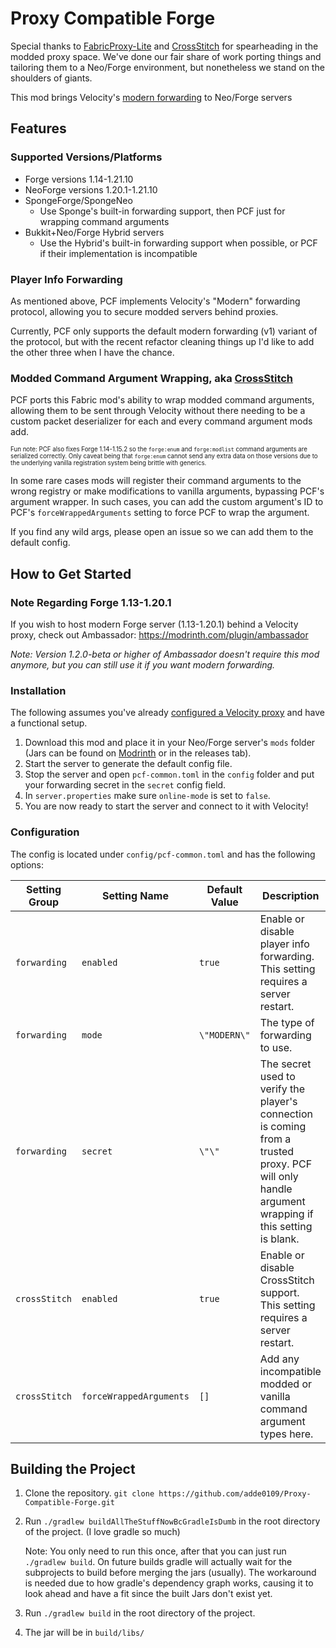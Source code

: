 # Proxy Compatible Forge

Special thanks to [FabricProxy-Lite](<https://github.com/OKTW-Network/FabricProxy-Lite>) and
[CrossStitch](<https://github.com/VelocityPowered/CrossStitch>) for spearheading in the modded proxy space. We've done
our fair share of work porting things and tailoring them to a Neo/Forge environment, but nonetheless we stand on the shoulders of giants.

This mod brings Velocity's [modern forwarding](<https://docs.papermc.io/velocity/player-information-forwarding>) to Neo/Forge servers

## Features

### Supported Versions/Platforms
- Forge versions 1.14-1.21.10
- NeoForge versions 1.20.1-1.21.10
- SpongeForge/SpongeNeo
  - Use Sponge's built-in forwarding support, then PCF just for wrapping command arguments
- Bukkit+Neo/Forge Hybrid servers
  - Use the Hybrid's built-in forwarding support when possible, or PCF if their implementation is incompatible

### Player Info Forwarding

As mentioned above, PCF implements Velocity's "Modern" forwarding protocol, allowing you to secure modded servers behind proxies.

Currently, PCF only supports the default modern forwarding (v1) variant of the protocol, but with the recent refactor cleaning things up I'd like to add the other three when I have the chance.

### Modded Command Argument Wrapping, aka [CrossStitch](<https://github.com/VelocityPowered/CrossStitch>)

PCF ports this Fabric mod's ability to wrap modded command arguments, allowing them to be sent through Velocity without
there needing to be a custom packet deserializer for each and every command argument mods add.

<sub><sup>
Fun note: PCF also fixes Forge 1.14-1.15.2 so the `forge:enum` and `forge:modlist` command arguments are
serialized correctly. Only caveat being that `forge:enum` cannot send any extra data on those versions due to the
underlying vanilla registration system being brittle with generics.
</sup></sub>

In some rare cases mods will register their command arguments to the wrong registry or make modifications to vanilla
arguments, bypassing PCF's argument wrapper. In such cases, you can add the custom argument's ID to PCF's
`forceWrappedArguments` setting to force PCF to wrap the argument.

If you find any wild args, please open an issue so we can add them to the default config.

## How to Get Started

### Note Regarding Forge 1.13-1.20.1

If you wish to host modern Forge server (1.13-1.20.1) behind a Velocity proxy, check out Ambassador: <https://modrinth.com/plugin/ambassador>

*Note: Version 1.2.0-beta or higher of Ambassador doesn't require this mod anymore, but you can still use it if you want modern forwarding.*

### Installation

The following assumes you've already [configured a Velocity proxy](<https://docs.papermc.io/velocity/getting-started/>) and have a functional setup.

1. Download this mod and place it in your Neo/Forge server's `mods` folder (Jars can be found  on [Modrinth](<https://modrinth.com/mod/proxy-compatible-forge/versions>) or in the releases tab).
2. Start the server to generate the default config file.
3. Stop the server and open `pcf-common.toml` in the `config` folder and put your forwarding secret in the `secret` config field.
4. In `server.properties` make sure `online-mode` is set to `false`.
5. You are now ready to start the server and connect to it with Velocity!

### Configuration

The config is located under `config/pcf-common.toml` and has the following options:

| Setting Group | Setting Name            | Default Value | Description                                                                                                                                        |
|---------------|-------------------------|---------------|----------------------------------------------------------------------------------------------------------------------------------------------------|
| `forwarding`  | `enabled`               | `true`        | Enable or disable player info forwarding. This setting requires a server restart.                                                                  |
| `forwarding`  | `mode`                  | `\"MODERN\"`  | The type of forwarding to use.                                                                                                                     |
| `forwarding`  | `secret`                | `\"\"`        | The secret used to verify the player's connection is coming from a trusted proxy. PCF will only handle argument wrapping if this setting is blank. |
| `crossStitch` | `enabled`               | `true`        | Enable or disable CrossStitch support. This setting requires a server restart.                                                                     |
| `crossStitch` | `forceWrappedArguments` | `[]`          | Add any incompatible modded or vanilla command argument types here.                                                                                |

## Building the Project

1. Clone the repository. `git clone https://github.com/adde0109/Proxy-Compatible-Forge.git`

2. Run `./gradlew buildAllTheStuffNowBcGradleIsDumb` in the root directory of the project. (I love gradle so much)

    Note: You only need to run this once, after that you can just run `./gradlew build`. On future builds gradle will
    actually wait for the subprojects to build before merging the jars (usually). The workaround is needed due to how
    gradle's dependency graph works, causing it to look ahead and have a fit since the built Jars don't exist yet.

3. Run `./gradlew build` in the root directory of the project.

4. The jar will be in `build/libs/`
